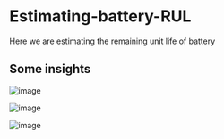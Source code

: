 # Estimating-battery-RUL
Here we are estimating the remaining unit life of battery

## Some insights

![image](https://github.com/user-attachments/assets/c48be383-7f5d-4a8c-a889-e71e11d13621)

![image](https://github.com/user-attachments/assets/b8b6a9a7-7e4f-4a56-8bd5-28e1c2040f1d)


![image](https://github.com/user-attachments/assets/5c4bd101-4ea9-4fdc-a6c0-6716bb320606)

